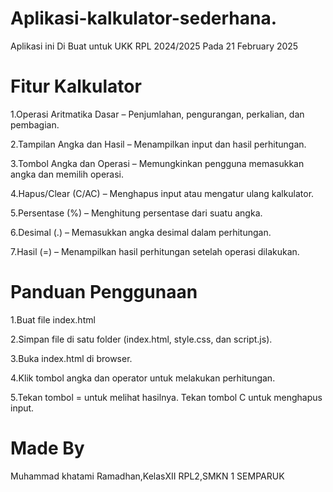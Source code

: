 # Aplikasi-kalkulator-sederhana.

Aplikasi ini Di Buat untuk UKK RPL 2024/2025 Pada 21 February 2025

# Fitur Kalkulator 
1.Operasi Aritmatika Dasar – Penjumlahan, pengurangan, perkalian, dan pembagian.

2.Tampilan Angka dan Hasil – Menampilkan input dan hasil perhitungan.

3.Tombol Angka dan Operasi – Memungkinkan pengguna memasukkan angka dan memilih operasi.

4.Hapus/Clear (C/AC) – Menghapus input atau mengatur ulang kalkulator.

5.Persentase (%) – Menghitung persentase dari suatu angka.

6.Desimal (.) – Memasukkan angka desimal dalam perhitungan.

7.Hasil (=) – Menampilkan hasil perhitungan setelah operasi dilakukan.

# Panduan Penggunaan 
1.Buat file index.html

2.Simpan file di satu folder (index.html, style.css, dan script.js).

3.Buka index.html di browser.

4.Klik tombol angka dan operator untuk melakukan perhitungan.

5.Tekan tombol = untuk melihat hasilnya.
Tekan tombol C untuk menghapus input.

# Made By
Muhammad khatami Ramadhan,KelasXII
RPL2,SMKN 1 SEMPARUK 





